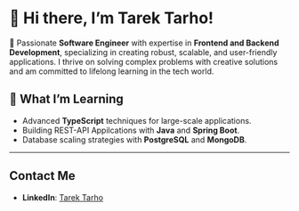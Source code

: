 # 👋 Hi there, I’m Tarek Tarho!

🚀 Passionate **Software Engineer** with expertise in **Frontend and Backend Development**, specializing in creating robust, scalable, and user-friendly applications. I thrive on solving complex problems with creative solutions and am committed to lifelong learning in the tech world.

<!--

---
## 🔧 **Tech Stack & Expertise**

### **Frontend Development**
- Frameworks: **React.js**, **Vue.js**
- Languages: **JavaScript (ES6+), TypeScript**
- Styling: **CSS, SCSS**

### **Backend Development**
- Languages: **Node.js**, **PHP**, **Java**, **Python**
- Frameworks: **Spring Boot (Java)**, **Express.js (Node.js)**, **Django (Python)**, **Laravel (PHP)**

### **Databases**
- **Relational Databases**: **PostgreSQL**, **MySQL**, **MariaDB**
- **NoSQL Databases**: **MongoDB**, **Firebase**

### **Tools & DevOps**
- Version Control: **Git, GitHub, GitLab**
- Build Tools: **Vite, Webpack**
- Testing: **Jest, React Testing Library, Vitest**
- CI/CD: **GitHub Actions**, **Docker**

### **Other Skills**
- **RESTful APIs**, **GraphQL**
- State Management: **Redux Toolkit, Pinia, Vuex**
- Multi-language support: **i18n**
- **NoSQL and Relational Database Optimization**

---
-->

## 🌱 **What I’m Learning**
- Advanced **TypeScript** techniques for large-scale applications.
- Building REST-API Appilcations with **Java** and **Spring Boot**.
- Database scaling strategies with **PostgreSQL** and **MongoDB**.
---

<!--
## GitHub Stats
![Your GitHub stats](https://github-readme-stats.vercel.app/api?username=tarektarho&show_icons=true&theme=radical) 
-->
<!--
## 🚀 Skills
- **Languages**: 
  ![JavaScript](https://img.shields.io/badge/-JavaScript-black?style=flat-square&logo=javascript) 
  ![TypeScript](https://img.shields.io/badge/-TypeScript-007ACC?style=flat-square&logo=typescript) 
  ![Python](https://img.shields.io/badge/-Python-black?style=flat-square&logo=python) 
  ![PHP](https://img.shields.io/badge/-PHP-777BB4?style=flat-square&logo=php) 
  ![C](https://img.shields.io/badge/-C-A8B9CC?style=flat-square&logo=c) 
  ![Java](https://img.shields.io/badge/-Java-007396?style=flat-square&logo=java)

- **Frontend Development**: 
  ![React](https://img.shields.io/badge/-React-black?style=flat-square&logo=react) 
  ![Vue](https://img.shields.io/badge/-Vue.js-4FC08D?style=flat-square&logo=vue.js) 

- **Backend Development**: 
  ![Node.js](https://img.shields.io/badge/-Node.js-black?style=flat-square&logo=node.js) 
  ![GraphQL](https://img.shields.io/badge/-GraphQL-E10098?style=flat-square&logo=graphql) 
  ![Express](https://img.shields.io/badge/-Express-000000?style=flat-square&logo=express)
  ![Java](https://img.shields.io/badge/-Java-yellow?style=flat-square&logo=coffee)

- **Database**: 
  ![PostgreSQL](https://img.shields.io/badge/-PostgreSQL-336791?style=flat-square&logo=postgresql) 
  ![MongoDB](https://img.shields.io/badge/-MongoDB-47A248?style=flat-square&logo=mongodb) 
  ![MySQL](https://img.shields.io/badge/-MySQL-4479A1?style=flat-square&logo=mysql) 
  ![MariaDB](https://img.shields.io/badge/-MariaDB-003545?style=flat-square&logo=mariadb) 
  ![Redis](https://img.shields.io/badge/-Redis-DC382D?style=flat-square&logo=redis)

- **Data Visualization**: 
  ![Grafana](https://img.shields.io/badge/-Grafana-F46800?style=flat-square&logo=grafana) 
  ![Kibana](https://img.shields.io/badge/-Kibana-005571?style=flat-square&logo=kibana)

- **DevOps**: 
  ![AWS](https://img.shields.io/badge/-AWS-232F3E?style=flat-square&logo=amazon-aws) 
  ![Docker](https://img.shields.io/badge/-Docker-black?style=flat-square&logo=docker) 
  ![CircleCi](https://img.shields.io/badge/-CircleCi-343434?style=flat-square&logo=circleci)

- **Backend as a Service (BaaS)**: 
  ![Firebase](https://img.shields.io/badge/-Firebase-FFCA28?style=flat-square&logo=firebase) 
  ![Heroku](https://img.shields.io/badge/-Heroku-430098?style=flat-square&logo=heroku)
  ![Render](https://img.shields.io/badge/-Render-005571?style=flat-square&logo=render)

- **Framework**: 
  ![Django](https://img.shields.io/badge/-Django-black?style=flat-square&logo=django) 
  ![Flask](https://img.shields.io/badge/-Flask-000000?style=flat-square&logo=flask)

- **Testing**: 
  ![Cypress](https://img.shields.io/badge/-Cypress-17202C?style=flat-square&logo=cypress) 
  ![Jest](https://img.shields.io/badge/-Jest-C21325?style=flat-square&logo=jest)
  ![Vitest](https://img.shields.io/badge/-Vitest-6E9F18?style=flat-square&logo=vitest)
  ![PHPUnit](https://img.shields.io/badge/-PHPUnit-6D0EB5?style=flat-square&logo=php)

- **Authentication and Authorization**:
  ![OAuth](https://img.shields.io/badge/-OAuth-3949AB?style=flat-square&logo=oauth)
  ![JWT](https://img.shields.io/badge/-JWT-000000?style=flat-square&logo=json-web-tokens)
  ![Auth0](https://img.shields.io/badge/-Auth0-EB5424?style=flat-square&logo=auth0)
  ![Firebase Authentication](https://img.shields.io/badge/-Firebase%20Authentication-FFCA28?style=flat-square&logo=firebase)

- **Tools**: 
  ![InVision](https://img.shields.io/badge/-InVision-FF3366?style=flat-square&logo=invision) 
  ![Figma](https://img.shields.io/badge/-Figma-F24E1E?style=flat-square&logo=figma) 
  ![Postman](https://img.shields.io/badge/-Postman-FF6C37?style=flat-square&logo=postman)

- **Other**: 
  ![Git](https://img.shields.io/badge/-Git-black?style=flat-square&logo=git) 
  ![Linux](https://img.shields.io/badge/-Linux-FCC624?style=flat-square&logo=linux)
  -->

<!--
![Your GitHub stats](https://github-readme-stats-ochre-mu-55.vercel.app/api?username=tarektarho&include_all_commits=flase&show_icons=true&hide_border=true)
-->

## Contact Me
- **LinkedIn**: [Tarek Tarho](https://www.linkedin.com/in/tarek-tarho)

<!--
**tarektarho/tarektarho** is a ✨ _special_ ✨ repository because its `README.md` (this file) appears on your GitHub profile.

Here are some ideas to get you started:

- 🔭 I’m currently working on ...
- 🌱 I’m currently learning ...
- 👯 I’m looking to collaborate on ...
- 🤔 I’m looking for help with ...
- 💬 Ask me about ...
- 📫 How to reach me: ...
- 😄 Pronouns: ...
- ⚡ Fun fact: ...
-->
